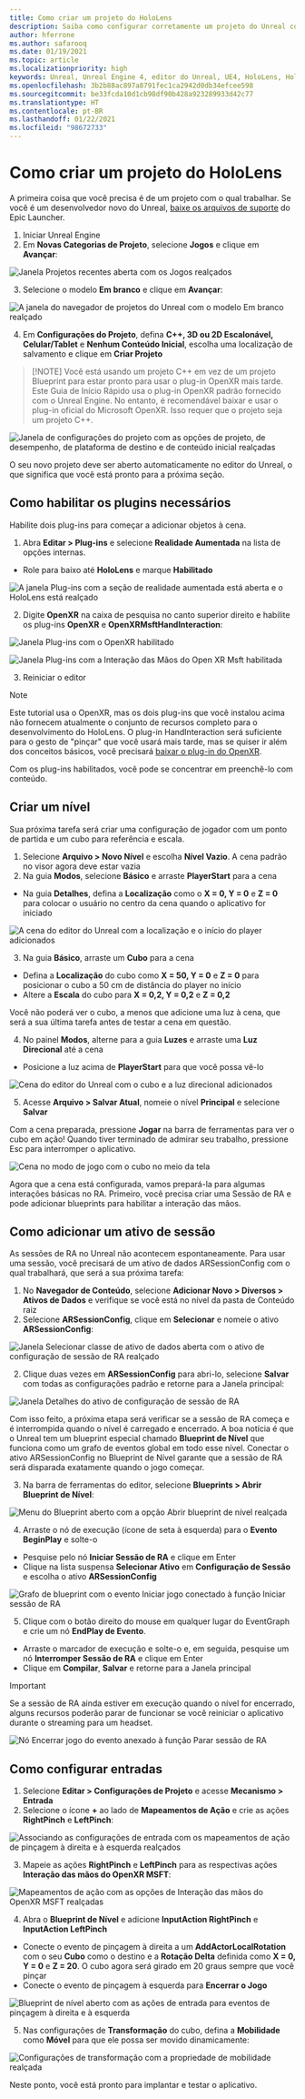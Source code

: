 ```yaml
---
title: Como criar um projeto do HoloLens
description: Saiba como configurar corretamente um projeto do Unreal com objetos de cena e interações de entrada para o desenvolvimento da realidade misturada do HoloLens.
author: hferrone
ms.author: safarooq
ms.date: 01/19/2021
ms.topic: article
ms.localizationpriority: high
keywords: Unreal, Unreal Engine 4, editor do Unreal, UE4, HoloLens, HoloLens 2, realidade misturada, desenvolvimento, documentação, guias, recursos, headset de realidade misturada, headset do windows mixed reality, headset de realidade virtual, portabilidade, atualização
ms.openlocfilehash: 3b2b88ac897a8791fec1ca2942d0db34efcee598
ms.sourcegitcommit: be33fcda10d1cb98df90b428a923289933d42c77
ms.translationtype: HT
ms.contentlocale: pt-BR
ms.lasthandoff: 01/22/2021
ms.locfileid: "98672733"
---
```

# <a name="creating-a-hololens-project"></a>Como criar um projeto do HoloLens

A primeira coisa que você precisa é de um projeto com o qual trabalhar. Se você é um desenvolvedor novo do Unreal, [baixe os arquivos de suporte](tutorials/unreal-uxt-ch6.md#packaging-and-deploying-the-app-via-device-portal) do Epic Launcher.

1. Iniciar Unreal Engine
2. Em **Novas Categorias de Projeto**, selecione **Jogos** e clique em **Avançar**:

![Janela Projetos recentes aberta com os Jogos realçados](images/unreal-quickstart-img-01.png)

3. Selecione o modelo **Em branco** e clique em **Avançar**:

![A janela do navegador de projetos do Unreal com o modelo Em branco realçado](images/unreal-quickstart-img-02.png)

4. Em **Configurações do Projeto**, defina **C++, 3D ou 2D Escalonável, Celular/Tablet** e **Nenhum Conteúdo Inicial**, escolha uma localização de salvamento e clique em **Criar Projeto**

> [!NOTE] Você está usando um projeto C++ em vez de um projeto Blueprint para estar pronto para usar o plug-in OpenXR mais tarde. Este Guia de Início Rápido usa o plug-in OpenXR padrão fornecido com o Unreal Engine. No entanto, é recomendável baixar e usar o plug-in oficial do Microsoft OpenXR. Isso requer que o projeto seja um projeto C++.

![Janela de configurações do projeto com as opções de projeto, de desempenho, de plataforma de destino e de conteúdo inicial realçadas](images/unreal-quickstart-img-03.png)

O seu novo projeto deve ser aberto automaticamente no editor do Unreal, o que significa que você está pronto para a próxima seção.

## <a name="enabling-required-plugins"></a>Como habilitar os plugins necessários

Habilite dois plug-ins para começar a adicionar objetos à cena.

1. Abra **Editar > Plug-ins** e selecione **Realidade Aumentada** na lista de opções internas.
* Role para baixo até **HoloLens** e marque **Habilitado**

![A janela Plug-ins com a seção de realidade aumentada está aberta e o HoloLens está realçado](images/unreal-quickstart-img-04.png)

2. Digite **OpenXR** na caixa de pesquisa no canto superior direito e habilite os plug-ins **OpenXR** e **OpenXRMsftHandInteraction**:

![Janela Plug-ins com o OpenXR habilitado](images/unreal-quickstart-img-05.jpg)

![Janela Plug-ins com a Interação das Mãos do Open XR Msft habilitada](images/unreal-quickstart-img-06.jpg)

3. Reiniciar o editor

> [!NOTE]
> Este tutorial usa o OpenXR, mas os dois plug-ins que você instalou acima não fornecem atualmente o conjunto de recursos completo para o desenvolvimento do HoloLens. O plug-in HandInteraction será suficiente para o gesto de "pinçar" que você usará mais tarde, mas se quiser ir além dos conceitos básicos, você precisará [baixar o plug-in do OpenXR](https://github.com/microsoft/Microsoft-OpenXR-Unreal).

Com os plug-ins habilitados, você pode se concentrar em preenchê-lo com conteúdo.

## <a name="creating-a-level"></a>Criar um nível

Sua próxima tarefa será criar uma configuração de jogador com um ponto de partida e um cubo para referência e escala.

1. Selecione **Arquivo > Novo Nível** e escolha **Nível Vazio**. A cena padrão no visor agora deve estar vazia
2. Na guia **Modos**, selecione **Básico** e arraste **PlayerStart** para a cena
* Na guia **Detalhes**, defina a **Localização** como o **X = 0, Y = 0** e **Z = 0** para colocar o usuário no centro da cena quando o aplicativo for iniciado

![A cena do editor do Unreal com a localização e o início do player adicionados](images/unreal-quickstart-img-07.png)

3. Na guia **Básico**, arraste um **Cubo** para a cena
* Defina a **Localização** do cubo como **X = 50, Y = 0** e **Z = 0** para posicionar o cubo a 50 cm de distância do player no início
* Altere a **Escala** do cubo para **X = 0,2, Y = 0,2** e **Z = 0,2** 

Você não poderá ver o cubo, a menos que adicione uma luz à cena, que será a sua última tarefa antes de testar a cena em questão.

4. No painel **Modos**, alterne para a guia **Luzes** e arraste uma **Luz Direcional** até a cena
* Posicione a luz acima de **PlayerStart** para que você possa vê-lo

![Cena do editor do Unreal com o cubo e a luz direcional adicionados](images/unreal-quickstart-img-08.png)

5. Acesse **Arquivo > Salvar Atual**, nomeie o nível **Principal** e selecione **Salvar**

Com a cena preparada, pressione **Jogar** na barra de ferramentas para ver o cubo em ação! Quando tiver terminado de admirar seu trabalho, pressione Esc para interromper o aplicativo.

![Cena no modo de jogo com o cubo no meio da tela](images/unreal-quickstart-img-09.png)

Agora que a cena está configurada, vamos prepará-la para algumas interações básicas no RA. Primeiro, você precisa criar uma Sessão de RA e pode adicionar blueprints para habilitar a interação das mãos.

## <a name="adding-a-session-asset"></a>Como adicionar um ativo de sessão

As sessões de RA no Unreal não acontecem espontaneamente. Para usar uma sessão, você precisará de um ativo de dados ARSessionConfig com o qual trabalhará, que será a sua próxima tarefa:

1. No **Navegador de Conteúdo**, selecione **Adicionar Novo > Diversos > Ativos de Dados** e verifique se você está no nível da pasta de Conteúdo raiz
2. Selecione **ARSessionConfig**, clique em **Selecionar** e nomeie o ativo **ARSessionConfig**:

![Janela Selecionar classe de ativo de dados aberta com o ativo de configuração de sessão de RA realçado](images/unreal-quickstart-img-10.png)

2. Clique duas vezes em **ARSessionConfig** para abri-lo, selecione **Salvar** com todas as configurações padrão e retorne para a Janela principal:

![Janela Detalhes do ativo de configuração de sessão de RA](images/unreal-quickstart-img-11.png)

Com isso feito, a próxima etapa será verificar se a sessão de RA começa e é interrompida quando o nível é carregado e encerrado. A boa notícia é que o Unreal tem um blueprint especial chamado **Blueprint de Nível** que funciona como um grafo de eventos global em todo esse nível. Conectar o ativo ARSessionConfig no Blueprint de Nível garante que a sessão de RA será disparada exatamente quando o jogo começar.

3. Na barra de ferramentas do editor, selecione **Blueprints > Abrir Blueprint de Nível**:

![Menu do Blueprint aberto com a opção Abrir blueprint de nível realçada](images/unreal-quickstart-img-12.png)

4. Arraste o nó de execução (ícone de seta à esquerda) para o **Evento BeginPlay** e solte-o
* Pesquise pelo nó **Iniciar Sessão de RA** e clique em Enter
* Clique na lista suspensa **Selecionar Ativo** em **Configuração de Sessão** e escolha o ativo **ARSessionConfig**

![Grafo de blueprint com o evento Iniciar jogo conectado à função Iniciar sessão de RA](images/unreal-quickstart-img-13.png)

5. Clique com o botão direito do mouse em qualquer lugar do EventGraph e crie um nó **EndPlay de Evento**. 
* Arraste o marcador de execução e solte-o e, em seguida, pesquise um nó **Interromper Sessão de RA** e clique em Enter 
* Clique em **Compilar**, **Salvar** e retorne para a Janela principal

> [!IMPORTANT]
> Se a sessão de RA ainda estiver em execução quando o nível for encerrado, alguns recursos poderão parar de funcionar se você reiniciar o aplicativo durante o streaming para um headset.

![Nó Encerrar jogo do evento anexado à função Parar sessão de RA](images/unreal-quickstart-img-14.png)

## <a name="setting-up-inputs"></a>Como configurar entradas

1. Selecione **Editar > Configurações de Projeto** e acesse **Mecanismo > Entrada**
2. Selecione o ícone **+** ao lado de **Mapeamentos de Ação** e crie as ações **RightPinch** e **LeftPinch**:

![Associando as configurações de entrada com os mapeamentos de ação de pinçagem à direita e à esquerda realçados](images/unreal-quickstart-img-15.jpg)

3. Mapeie as ações **RightPinch** e **LeftPinch** para as respectivas ações **Interação das mãos do OpenXR MSFT**:

![Mapeamentos de ação com as opções de Interação das mãos do OpenXR MSFT realçadas](images/unreal-quickstart-img-16.jpg)

4. Abra o **Blueprint de Nível** e adicione **InputAction RightPinch** e **InputAction LeftPinch**
* Conecte o evento de pinçagem à direita a um **AddActorLocalRotation** com o seu **Cubo** como o destino e a **Rotação Delta** definida como **X = 0, Y = 0** e **Z = 20**. O cubo agora será girado em 20 graus sempre que você pinçar
* Conecte o evento de pinçagem à esquerda para **Encerrar o Jogo**

![Blueprint de nível aberto com as ações de entrada para eventos de pinçagem à direita e à esquerda](images/unreal-quickstart-img-17.jpg)

5. Nas configurações de **Transformação** do cubo, defina a **Mobilidade** como **Móvel** para que ele possa ser movido dinamicamente:

![Configurações de transformação com a propriedade de mobilidade realçada](images/unreal-quickstart-img-18.jpg)

Neste ponto, você está pronto para implantar e testar o aplicativo.